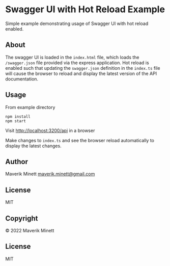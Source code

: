 # Swagger UI with Hot Reload Example

Simple example demonstrating usage of Swagger UI with hot reload enabled.

## About

The swagger UI is loaded in the `index.html` file, which loads the
`/swagger.json` file provided via the express application. Hot reload is enabled
such that updating the `swagger.json` definition in the `index.ts` file will
cause the browser to reload and display the latest version of the API documentation.

## Usage

From example directory

```shell
npm install
npm start
```

Visit [http://localhost:3200/api](http://localhost:3200/api) in a browser

Make changes to `index.ts` and see the browser reload automatically to display
the latest changes.

## Author

Maverik Minett  maverik.minett@gmail.com

## License

MIT 

## Copyright

© 2022 Maverik Minett

## License

MIT
